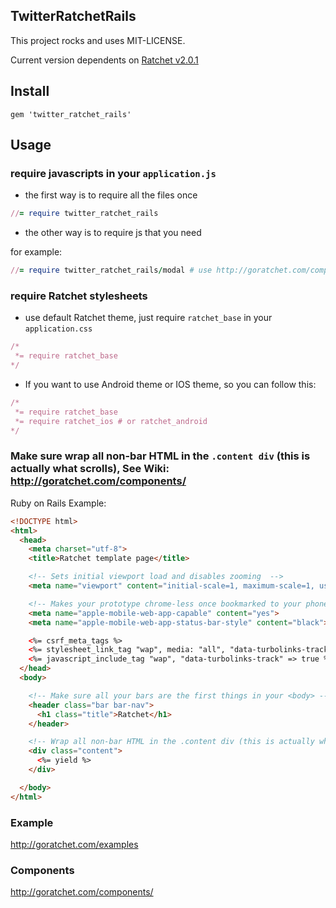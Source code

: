 ## TwitterRatchetRails

This project rocks and uses MIT-LICENSE.

Current version dependents on [Ratchet v2.0.1](http://goratchet.com)

## Install

`gem 'twitter_ratchet_rails'`

## Usage

### require javascripts in your `application.js`

* the first way is to require all the files once

```ruby
//= require twitter_ratchet_rails
```

* the other way is to require js that you need

for example:

```ruby
//= require twitter_ratchet_rails/modal # use http://goratchet.com/components#modals
```

### require Ratchet stylesheets

* use default Ratchet theme, just require `ratchet_base` in your `application.css`

```ruby
/*
 *= require ratchet_base
*/
```

* If you want to use Android theme or IOS theme, so you can follow this:

```ruby
/*
 *= require ratchet_base
 *= require ratchet_ios # or ratchet_android
*/
```

### Make sure wrap all non-bar HTML in the `.content div` (this is actually what scrolls), See Wiki: http://goratchet.com/components/
  Ruby on Rails Example:

```html
<!DOCTYPE html>
<html>
  <head>
    <meta charset="utf-8">
    <title>Ratchet template page</title>

    <!-- Sets initial viewport load and disables zooming  -->
    <meta name="viewport" content="initial-scale=1, maximum-scale=1, user-scalable=no, minimal-ui">

    <!-- Makes your prototype chrome-less once bookmarked to your phone's home screen -->
    <meta name="apple-mobile-web-app-capable" content="yes">
    <meta name="apple-mobile-web-app-status-bar-style" content="black">

    <%= csrf_meta_tags %>
    <%= stylesheet_link_tag "wap", media: "all", "data-turbolinks-track" => true %>
    <%= javascript_include_tag "wap", "data-turbolinks-track" => true %>
  </head>
  <body>

    <!-- Make sure all your bars are the first things in your <body> -->
    <header class="bar bar-nav">
      <h1 class="title">Ratchet</h1>
    </header>

    <!-- Wrap all non-bar HTML in the .content div (this is actually what scrolls) -->
    <div class="content">
      <%= yield %>
    </div>

  </body>
</html>
```

### Example

http://goratchet.com/examples

### Components

http://goratchet.com/components/

